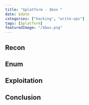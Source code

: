 ```yaml
---
title: "$platform - $box "
date: $date
categories: ["hacking", "write-ups"]
tags: [$platform]
featuredImage: "/$box.png"
---
```


## Recon

## Enum

## Exploitation

## Conclusion